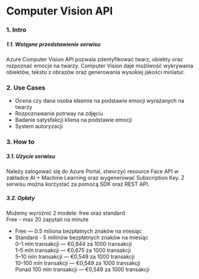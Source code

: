 # Computer Vision API

### 1. Intro
##### 1.1. Wstępne przedstawienie serwisu
Azure Computer Vision API pozwala zdentyfikować twarz, obiekty oraz rozpoznać emocje na twarzy. Computer Vision daje możliwość wykrywania obiektów, tekstu z obrazów oraz generowania wysokiej jakości miniatur.

### 2. Use Cases
* Ocena czy dana osoba kłasmie na podstawie emocji wyrażanych na twarzy
* Rozpoznawanie potrway na zdjęciu
* Badanie satysfakcji kliena na podstawie emocji
* System autoryzacji 

### 3. How to
##### 3.1. Użycie serwisu

Należy zalogować się do Azure Portal, stworzyć resource Face API w zakładce AI + Machine Learning oraz wygenerować Subscription Key. Z serwisu można korzystać za pomocą SDK oraz REST API. 

##### 3.2. Opłaty
Możemy wyróżnić 2 modele: free oraz standard <br/>
Free – max 20 zapytań na minute <br/>
* Free — 0.5 miliona bezpłatnych znaków na miesiąc  <br/>
* Standard - 5 miliinów bezpłatnych znaków na miesiąc <br/>
0–1 mln transakcji — €0,844 za 1000 transakcji <br/>
1–5 mln transakcji — €0,675 za 1000 transakcji <br/>
5–10 mln transakcji — €0,549 za 1000 transakcji <br/>
10–100 mln transakcji — €0,549 za 1000 transakcji <br/>
Ponad 100 mln transakcji — €0,549 za 1000 transakcji <br/>
